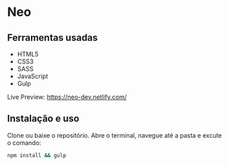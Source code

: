 # Neo

## Ferramentas usadas

- HTML5
- CSS3
- SASS
- JavaScript
- Gulp

Live Preview: https://neo-dev.netlify.com/

## Instalação e uso

Clone ou baixe o repositório. Abre o terminal, navegue até a pasta e excute o comando:

```bash
npm install && gulp
```
